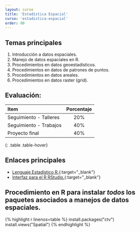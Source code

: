 ```yaml
---
layout: curso
title: 'Estadística Espacial'
curso: 'estadistica-espacial'
order: 00
---
```


## Temas principales

1. Introducción a datos espaciales.
2. Manejo de datos espaciales en R.
3. Procedimientos en datos geoestadísticos.
4. Procedimientos en datos de patrones de puntos.
5. Procedimientos en datos areales.
6. Procedimientos en datos raster (grid).

## Evaluación:

| Item                   | Porcentaje |
|:-----------------------|:----------:|
| Seguimiento - Talleres |        20% |
| Seguimiento - Trabajos |        40% |
| Proyecto final         |        40% |
{: .table .table-hover}

## Enlaces principales

* [Lenguaje Estadístico R.](http://cran.r-project.org/bin/windows/base/){:target="_blank"}
* [Interfaz para el R RStudio.](http://www.rstudio.com/products/rstudio/download/){:target="_blank"}

## Procedimiento en R para instalar *todos* los paquetes asociados a manejos de datos espaciales.

{% highlight r linenos=table %}
install.packages("ctv")
install.views("Spatial")
{% endhighlight %}
